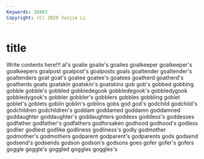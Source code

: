 ```yaml
---
Keywords: 26083
Copyright: (C) 2020 Junjie Li
---
```


# title

Write contents here!!!
al's 
goalie 
goalie's 
goalies 
goalkeeper 
goalkeeper's 
goalkeepers 
goalpost 
goalpost's
goalposts 
goals 
goaltender 
goaltender's 
goaltenders 
goat 
goat's 
goatee 
goatee's 
goatees
goatherd 
goatherd's 
goatherds 
goats 
goatskin 
goatskin's 
goatskins 
gob 
gob's 
gobbed
gobbing 
gobble 
gobble's 
gobbled 
gobbledegook 
gobbledegook's 
gobbledygook 
gobbledygook's 
gobbler 
gobbler's
gobblers 
gobbles 
gobbling 
goblet 
goblet's 
goblets 
goblin 
goblin's 
goblins 
gobs
god 
god's 
godchild 
godchild's 
godchildren 
godchildren's 
goddam 
goddamed 
goddamn 
goddamned
goddaughter 
goddaughter's 
goddaughters 
goddess 
goddess's 
goddesses 
godfather 
godfather's 
godfathers 
godforsaken
godhood 
godhood's 
godless 
godlier 
godliest 
godlike 
godliness 
godliness's 
godly 
godmother
godmother's 
godmothers 
godparent 
godparent's 
godparents 
gods 
godsend 
godsend's 
godsends 
godson
godson's 
godsons 
goes 
gofer 
gofer's 
gofers 
goggle 
goggle's 
goggled 
goggles
goggles's 
